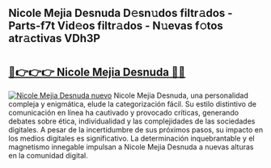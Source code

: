 ## Nicole Mejia Desnuda D𝚎sn𝚞dos filtr𝚊dos - Parts-f7t Vid𝚎os filtr𝚊dos - N𝚞evas f𝚘tos atr𝚊ctivas VDh3P

# <h2><a href="http://mbcklu8.tromn.icu/?c=Nicole+Mejia+Desnuda">🔗👉👉👉 Nicole Mejia Desnuda 🔗🔗</a></h2>

[![Nicole Mejia Desnuda nuevo](https://i.imgur.com/pEAQMta.gif)](http://mbcklu8.tromn.icu/?c=Nicole+Mejia+Desnuda)
Nicole Mejia Desnuda, una personalidad compleja y enigmática, elude la categorización fácil. Su estilo distintivo de comunicación en línea ha cautivado y provocado críticas, generando debates sobre ética, individualidad y las complejidades de las sociedades digitales. A pesar de la incertidumbre de sus próximos pasos, su impacto en los medios digitales es significativo. La determinación inquebrantable y el magnetismo innegable impulsan a Nicole Mejia Desnuda a nuevas alturas en la comunidad digital.
